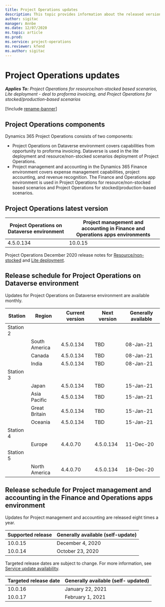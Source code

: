 ```yaml
---
title: Project Operations updates
description: This topic provides information about the released versions of Dynamics 365 Project Operations.
author: sigitac
manager: Annbe
ms.date: 12/07/2020
ms.topic: article
ms.prod:
ms.service: project-operations
ms.reviewer: kfend 
ms.author: sigitac
---
```


# Project Operations updates

_**Applies To:** Project Operations for resource/non-stocked based scenarios, Lite deployment - deal to proforma invoicing, and Project Operations for stocked/production-based scenarios_

[!include [rename-banner](~/includes/cc-data-platform-banner.md)]

## Project Operations components

Dynamics 365 Project Operations consists of two components:

- Project Operations on Dataverse environment covers capabilities from opportunity to proforma invoicing. Dataverse is used in the lite deployment and resource/non-stocked scenarios deployment of Project Operations.
- Project management and accounting in the Dynamics 365 Finance environment covers expense management capabilities, project accounting, and revenue recognition. The Finance and Operations app environment is used in Project Operations for resource/non-stocked based scenarios and Project Operations for stocked/production-based scenarios.

## Project Operations latest version

| Project Operations on Dataverse environment | Project management and accounting in Finance and Operations apps environments |
| --- | --- |
| 4.5.0.134 | 10.0.15 |

Project Operations December 2020 release notes for [Resource/non-stocked](whats-new-dec-2020-resource-based.md) and [Lite deployment](../pro/whats-new/whats-new-dec-2020-lite.md).

## Release schedule for Project Operations on Dataverse environment

Updates for Project Operations on Dataverse environment are available monthly. 

| Station   | Region        | Current version | Next version | Generally available |
|-----------|---------------|-----------------|--------------|---------------------|
| Station 2 |   &nbsp;      |    &nbsp;       | &nbsp;       |      &nbsp;         |
|   &nbsp;  | South America |  4.5.0.134       | TBD     | 08-Jan-21           |
|    &nbsp; | Canada        |  4.5.0.134       | TBD     | 08-Jan-21          |
|   &nbsp;  | India         |  4.5.0.134       | TBD     | 08-Jan-21           |
| Station 3  |      &nbsp;   |     &nbsp;      |     &nbsp;   |      &nbsp;         |
|   &nbsp;  | Japan         |  4.5.0.134       | TBD     | 15-Jan-21           |
|   &nbsp;  | Asia Pacific  |  4.5.0.134       | TBD     | 15-Jan-21           |
|   &nbsp;  | Great Britain |  4.5.0.134       | TBD     | 15-Jan-21           |
|   &nbsp;  | Oceania       |  4.5.0.134       | TBD     | 15-Jan-21           |
| Station 4 |     &nbsp;    |     &nbsp;      |     &nbsp;   |      &nbsp;         |
|   &nbsp;  | Europe        |  4.4.0.70       | 4.5.0.134     | 11-Dec-20           |
| Station 5 |     &nbsp;    |     &nbsp;      |     &nbsp;   |      &nbsp;         |
|   &nbsp;  | North America |  4.4.0.70       | 4.5.0.134     | 18-Dec-20           |

## Release schedule for Project management and accounting in the Finance and Operations apps environment

Updates for Project management and accounting are released eight times a year.

| Supported release | Generally available (self-update) |
| --- | --- |
| 10.0.15 | December 4, 2020 |
| 10.0.14 | October 23, 2020 |

Targeted release dates are subject to change. For more information, see [Service update availability](https://docs.microsoft.com/dynamics365/fin-ops-core/fin-ops/get-started/public-preview-releases?toc=/dynamics365/finance/toc.json).

| Targeted release date | Generally available (self- updated) |
| --- | --- |
| 10.0.16 | January 22, 2021 |
| 10.0.17 | February 1, 2021 |

